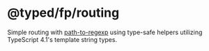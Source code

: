 # @typed/fp/routing 

Simple routing with [path-to-regexp]() using type-safe helpers utilizing TypeScript 4.1's template string types.
